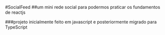 #SocialFeed
##um mini rede social para podermos praticar os fundamentos de reactjs 

###projeto inicialmente feito em javascript e posteriormente migrado para TypeScript
